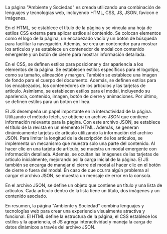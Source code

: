 La página "Ambiente y Sociedad" es creada utilizando una combinación de lenguajes y tecnologías web, incluyendo HTML, CSS, JS, JSON, favicon e imágenes.

En el HTML, se establece el título de la página y se vincula una hoja de estilos CSS externa para aplicar estilos al contenido. Se colocan elementos como el logo de la página, un encabezado vacío y un botón de búsqueda para facilitar la navegación. Además, se crea un contenedor para mostrar los artículos y se establece un contenedor de modal con contenido emergente y un botón de cierre para mostrar información detallada.

En el CSS, se definen estilos para posicionar y dar apariencia a los elementos de la página. Se establecen estilos específicos para el logotipo, como su tamaño, alineación y margen. También se establece una imagen de fondo para el cuerpo del documento. Además, se definen estilos para los encabezados, los contenedores de los artículos y las tarjetas de artículo. Asimismo, se establecen estilos para el modal, incluyendo su apariencia, contenido, imagen, botón de cierre y animaciones. Por último, se definen estilos para un botón en línea.

El JS desempeña un papel importante en la interactividad de la página. Utilizando el método fetch, se obtiene un archivo JSON que contiene información relevante para la página. Con este archivo JSON, se establece el título de la revista en un elemento HTML. Además, se generan dinámicamente tarjetas de artículo utilizando la información del archivo JSON. Para limitar la longitud de la descripción de los artículos, se implementa un mecanismo que muestra solo una parte del contenido. Al hacer clic en una tarjeta de artículo, se muestra un modal emergente con información detallada. Además, se ocultan las imágenes de las tarjetas de artículo inicialmente, mejorando así la carga inicial de la página. El JS también se encarga de manejar el cierre del modal al hacer clic en el botón de cierre o fuera del modal. En caso de que ocurra algún problema al cargar el archivo JSON, se muestra un mensaje de error en la consola.

En el archivo JSON, se define un objeto que contiene un título y una lista de artículos. Cada artículo dentro de la lista tiene un título, dos imágenes y un contenido asociado.

En resumen, la página "Ambiente y Sociedad" combina lenguajes y tecnologías web para crear una experiencia visualmente atractiva y funcional. El HTML define la estructura de la página, el CSS establece los estilos y la apariencia, el JS agrega interactividad y maneja la carga de datos dinámicos a través del archivo JSON.
